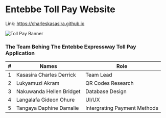# Entebbe Toll Pay Website
Link: https://charleskasasira.github.io

![Toll Pay Banner](img/Toll-Pay-Banner.png)

### The Team Behing The Entebbe Expressway Toll Pay Application
| # | Names | Role |
| :--- | --- | --- |
| 1 | Kasasira Charles Derrick | Team Lead |
| 2 | Lukyamuzi Akram | QR Codes Research |
| 3 | Nakuwanda Hellen Bridget | Database Design |
| 4 | Langalafa Gideon Ohure | UI/UX |
| 5 | Tangaya Daphine Damalie | Intergrating Payment Methods |
